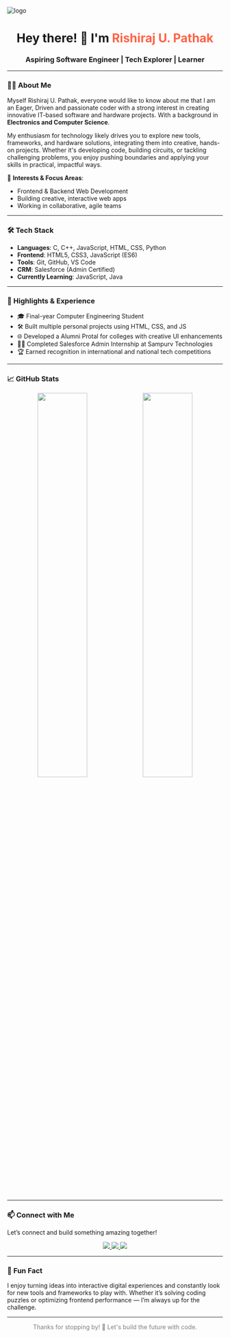 ![logo](https://github.com/user-attachments/assets/98ec82e1-d46b-46fd-b0e4-c2d15b2d86da)


<h1 align="center">Hey there! 👋 I'm <span style="color:#ff6347">Rishiraj U. Pathak</span></h1>
<h3 align="center">Aspiring Software Engineer | Tech Explorer | Learner</h3>

---

### 🧑‍💻 About Me

Myself Rishiraj U. Pathak, everyone would like to know about me that I am an Eager, Driven and passionate coder with a strong interest in creating innovative IT-based software and hardware projects. With a background in **Electronics and Computer Science**. 

My enthusiasm for technology likely drives you to explore new tools, frameworks, and hardware solutions, integrating them into creative, hands-on projects. Whether it's developing code, building circuits, or tackling challenging problems, you enjoy pushing boundaries and applying your skills in practical, impactful ways.

🔧 **Interests & Focus Areas**:
- Frontend & Backend Web Development  
- Building creative, interactive web apps     
- Working in collaborative, agile teams

---

### 🛠️ Tech Stack

- **Languages**: C, C++, JavaScript, HTML, CSS, Python 
- **Frontend**: HTML5, CSS3, JavaScript (ES6) 
- **Tools**: Git, GitHub, VS Code  
- **CRM**: Salesforce (Admin Certified)  
- **Currently Learning**: JavaScript, Java  

---

### 🌟 Highlights & Experience

- 🎓 Final-year Computer Engineering Student  
- 🛠️ Built multiple personal projects using HTML, CSS, and JS  
- 🌐 Developed a Alumni Protal for colleges with creative UI enhancements  
- 🧑‍💼 Completed Salesforce Admin Internship at Sampurv Technologies  
- 🏆 Earned recognition in international and national tech competitions  

---

### 📈 GitHub Stats

<p align="center">
  <img src="https://github-readme-stats.vercel.app/api?username=your-username&show_icons=true&theme=github_dark" width="48%" />
  <img src="https://github-readme-streak-stats.herokuapp.com?user=your-username&theme=github-dark" width="48%" />
</p>

---

### 📫 Connect with Me

Let’s connect and build something amazing together!

<p align="center">
  <a href="https://www.linkedin.com/in/your-profile" target="_blank">
    <img src="https://img.shields.io/badge/LinkedIn-blue?style=for-the-badge&logo=linkedin&logoColor=white"/>
  </a>
  <a href="mailto:youremail@example.com">
    <img src="https://img.shields.io/badge/Gmail-red?style=for-the-badge&logo=gmail&logoColor=white"/>
  </a>
  <a href="https://twitter.com/yourusername">
    <img src="https://img.shields.io/badge/Twitter-1DA1F2?style=for-the-badge&logo=twitter&logoColor=white"/>
  </a>
</p>

---

### 🎯 Fun Fact

I enjoy turning ideas into interactive digital experiences and constantly look for new tools and frameworks to play with. Whether it’s solving coding puzzles or optimizing frontend performance — I’m always up for the challenge.

---

<p align="center" style="color:gray">Thanks for stopping by! 🚀 Let's build the future with code.</p>
